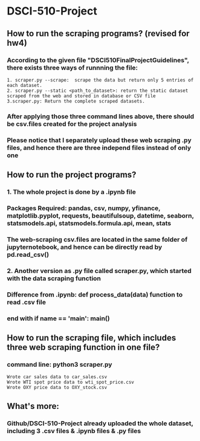 # DSCI-510-Project
## How to run the scraping programs? (revised for hw4)
### According to the given file "DSCI510FinalProjectGuidelines", there exists three ways of runnning the file:
	1. scraper.py --scrape:  scrape the data but return only 5 entries of each dataset.
	2. scraper.py --static <path_to_dataset>: return the static dataset scraped from the web and stored in database or CSV file
	3.scraper.py: Return the complete scraped datasets. 
### After applying those three command lines above, there should be csv.files created for the project analysis
### Please notice that I separately upload these web scraping .py files, and hence there are three independ files instead of only one


## How to run the project programs?
### 1. The whole project is done by a .ipynb file
### Packages Required: pandas, csv, numpy, yfinance, matplotlib.pyplot, requests, beautifulsoup, datetime, seaborn, statsmodels.api, statsmodels.formula.api, mean, stats
### The web-scraping csv.files are located in the same folder of jupyternotebook, and hence can be directly read  by pd.read_csv()
### 2. Another version as .py file called scraper.py, which started with the data scraping function
### Difference from .ipynb: def process_data(data) function to read .csv file
###                         end with  if __name__ == '__main__': main()

## How to run the scraping file, which includes three web scraping function in one file?
### command line: python3 scraper.py
	Wrote car sales data to car_sales.csv
	Wrote WTI spot price data to wti_spot_price.csv
	Wrote OXY price data to OXY_stock.csv

## What's more:
### Github/DSCI-510-Project already uploaded the whole dataset, including 3 .csv files & .ipynb files & .py files
